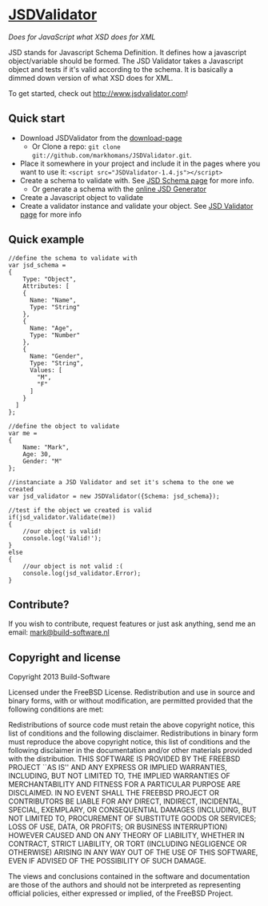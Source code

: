 # [JSDValidator](http://www.jsdvalidator.com/)

*Does for JavaScript what XSD does for XML*

JSD stands for Javascript Schema Definition. It defines how a javascript object/variable should be formed. The JSD Validator takes a Javascript object and tests if it's valid according to the schema. It is basically a dimmed down version of what XSD does for XML.

To get started, check out http://www.jsdvalidator.com!

## Quick start

* Download JSDValidator from the [download-page](http://build-software.nl/JSDValidator/download)
  + Or Clone a repo: `git clone git://github.com/markhomans/JSDValidator.git`.
* Place it somewhere in your project and include it in the pages where you want to use it:
```<script src="JSDValidator-1.4.js"></script>```
* Create a schema to validate with. See [JSD Schema page](http://build-software.nl/JSDValidator/JSDSchema) for more info.
  + Or generate a schema with the [online JSD Generator](http://build-software.nl/JSDValidator/JSDGenerator)
* Create a Javascript object to validate
* Create a validator instance and validate your object. See [JSD Validator page](http://build-software.nl/JSDValidator/validator) for more info

## Quick example

```
//define the schema to validate with
var jsd_schema =
{
    Type: "Object",
    Attributes: [
    {
      Name: "Name",
      Type: "String"
    },
    {
      Name: "Age",
      Type: "Number"
    },
    {
      Name: "Gender",
      Type: "String",
      Values: [
        "M",
        "F"
      ]
    }
  ]
};
 
//define the object to validate
var me =
{
    Name: "Mark",
    Age: 30,
    Gender: "M"
};
 
//instanciate a JSD Validator and set it's schema to the one we created
var jsd_validator = new JSDValidator({Schema: jsd_schema});
 
//test if the object we created is valid
if(jsd_validator.Validate(me))
{
    //our object is valid!
    console.log('Valid!');
}
else
{
    //our object is not valid :(
    console.log(jsd_validator.Error);
}
```

## Contribute?
If you wish to contribute, request features or just ask anything, send me an email: mark@build-software.nl

## Copyright and license
Copyright 2013 Build-Software

Licensed under the FreeBSD License.
Redistribution and use in source and binary forms, with or without modification, are permitted provided that the following conditions are met:

Redistributions of source code must retain the above copyright notice, this list of conditions and the following disclaimer.
Redistributions in binary form must reproduce the above copyright notice, this list of conditions and the following disclaimer in the documentation and/or other materials provided with the distribution.
THIS SOFTWARE IS PROVIDED BY THE FREEBSD PROJECT ``AS IS'' AND ANY EXPRESS OR IMPLIED WARRANTIES, INCLUDING, BUT NOT LIMITED TO, THE IMPLIED WARRANTIES OF MERCHANTABILITY AND FITNESS FOR A PARTICULAR PURPOSE ARE DISCLAIMED. IN NO EVENT SHALL THE FREEBSD PROJECT OR CONTRIBUTORS BE LIABLE FOR ANY DIRECT, INDIRECT, INCIDENTAL, SPECIAL, EXEMPLARY, OR CONSEQUENTIAL DAMAGES (INCLUDING, BUT NOT LIMITED TO, PROCUREMENT OF SUBSTITUTE GOODS OR SERVICES; LOSS OF USE, DATA, OR PROFITS; OR BUSINESS INTERRUPTION) HOWEVER CAUSED AND ON ANY THEORY OF LIABILITY, WHETHER IN CONTRACT, STRICT LIABILITY, OR TORT (INCLUDING NEGLIGENCE OR OTHERWISE) ARISING IN ANY WAY OUT OF THE USE OF THIS SOFTWARE, EVEN IF ADVISED OF THE POSSIBILITY OF SUCH DAMAGE.

The views and conclusions contained in the software and documentation are those of the authors and should not be interpreted as representing official policies, either expressed or implied, of the FreeBSD Project.